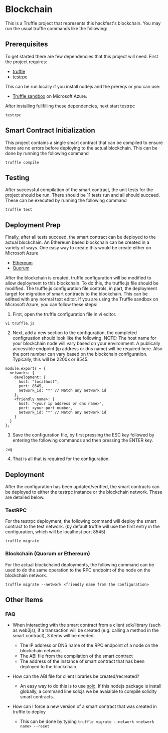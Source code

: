 # Blockchain

This is a Truffle project that represents this hackfest's blockchain. You may
run the usual truffle commands like the following:


## Prerequisites

To get started there are few dependencies that this project will need.  First the project requires:

* [truffle](https://www.npmjs.com/package/truffle)
* [testrpc](https://www.npmjs.com/package/ethereumjs-testrpc)

 This can be run locally if you install nodejs and the prereqs or you can use:

 * [Truffle sandbox](https://portal.azure.com/#create/consensys.truffletruffle) on Microsoft Azure.

After installing fullfilling these dependencies, next start testrpc

``` 
testrpc
```
## Smart Contract Initialization

This project contains a single smart contract that can be compiled to ensure there are no errors before deploying to the actual blockchain.  This can be done by running the following command

```
truffle compile
```

## Testing
After successful compilation of the smart contract, the unit tests for the project should be run.  There should be 11 tests run and all should succeed.  These can be executed by running the following command

```
truffle test
```

## Deployment Prep
Finally, after all tests succeed, the smart contract can be deployed to the actual blockchain.  An Ethereum based blockchain can be created in a variety of ways.  One easy way to create this would be create either on Microsoft Azure
* [Ethereum](https://portal.azure.com/#create/microsoft-azure-blockchain.azure-blockchain-serviceethereum-consortium-blockchain)
* [Quorum](https://portal.azure.com/#create/enterprise-ethereum-alliance.eea-single-memberquorum-single-member-blockchain-network) 

After the blockchain is created, truffle configuration will be modified to allow deployment to this blockchain.  To do this, the truffle.js file should be modified.  The truffle.js configuration file controls, in part, the deployment target for migration of smart contracts to the blockchain.  This can be editted with any normal text editor.  If you are using the Truffle sandbox on Microsoft Azure, you can follow these steps:

1. First, open the truffle configuration file in vi editor.
```
vi truffle.js
```
2. Next, add a new section to the configuration, the completed configruation should look like the following.  NOTE: The host name for your blockchain node will vary based on your environment.  A publically accessible endpoint (ip address or dns name) will be required here.  Also the port number can vary based on the blockchain configuration.  Typically, this will be 2200x or 8545.
```
module.exports = {
  networks: {
    development: {
      host: "localhost",
      port: 8545,
      network_id: "*" // Match any network id
    },
    <friendly name>: {
      host: "<your ip address or dns name>",
      port: <your port number,
      network_id: "*" // Match any network id
    }
  }
};
```
3. Save the configuration file, by first pressing the ESC key followed by entering the following commands and then pressing the ENTER key.
```
:wq
```
4. That is all that is required for the configuration.

## Deployment
After the configuration has been updated/verified, the smart contracts can be deployed to either the testrpc instance or the blockchain network.  These are detailed below.

### TestRPC
For the testrpc deployment, the following command will deploy the smart contract to the test network. (by default truffle will use the first entry in the configuration, which will be localhost port 8545)
```
truffle migrate 
```

### Blockchain (Quorum or Ethereum)
For the actual blockchaind deployments, the following command can be used to do the same operation to the RPC endpoint of the node on the blockchain network.
```
truffle migrate --network <friendly name from the configuration>
``` 

## Other Items

### FAQ

* When interacting with the smart contract from a client sdk/library (such as web3js), if a transaction will be created (e.g. calling a method in the smart contract), 3 items will be needed.

  * The IP address or DNS name of the RPC endpoint of a node on the blockchain network.
  * The ABI file from the compilation of the smart contract
  * The address of the instance of smart contract that has been deployed to the blockchain.

* How can the ABI file for client libraries be created/recreated?
  * An easy way to do this is to use [solc](https://www.npmjs.com/package/solc). If this nodejs package is install globally, a command line solcjs we be avaialble to compile solidity smart contracts.
* How can I force a new version of a smart contract that was created in truffle to deploy
  * This can be done by typing `truffle migrate --network <network name> --reset`